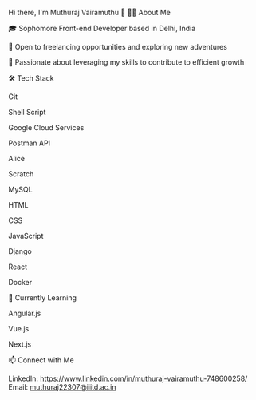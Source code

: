 Hi there, I'm Muthuraj Vairamuthu 👋
🧑‍💻 About Me

🎓 Sophomore Front-end Developer based in Delhi, India

💼 Open to freelancing opportunities and exploring new adventures

🚀 Passionate about leveraging my skills to contribute to efficient growth

🛠️ Tech Stack

Git

Shell Script

Google Cloud Services

Postman API

Alice

Scratch

MySQL

HTML

CSS

JavaScript

Django

React

Docker


🌱 Currently Learning

Angular.js

Vue.js

Next.js

📫 Connect with Me

LinkedIn: https://www.linkedin.com/in/muthuraj-vairamuthu-748600258/
Email: muthuraj22307@iiitd.ac.in 

